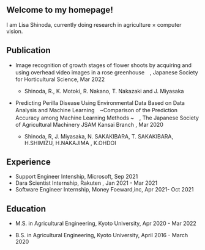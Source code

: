 ## Welcome to my homepage!

I am Lisa Shinoda, currently doing research in agriculture × computer vision.

## Publication
- Image recognition of growth stages of flower shoots by acquiring and using overhead video images in a
rose greenhouse　, Japanese Society for Horticultural Science, Mar 2022
    - Shinoda, R., K. Motoki, R. Nakano, T. Nakazaki and J. Miyasaka

- Predicting Perilla Disease Using Environmental Data Based on Data Analysis and Machine Learning　~Comparison of the Prediction Accuracy among Machine Learning Methods ~　, The Japanese Society of Agricultural Machinery JSAM Kansai Branch , Mar 2020
    - Shinoda, R, J. Miyasaka, N. SAKAKIBARA, T. SAKAKIBARA, H.SHIMIZU, H.NAKAJIMA , K.OHDOI

## Experience
- Support Engineer Intenship, Microsoft, Sep 2021
- Dara Scientist Internship, Rakuten , Jan 2021 - Mar 2021
- Software Engineer Internship, Money Foeward,inc, Apr 2021- Oct 2021

## Education
- M.S. in Agricultural Engineering, Kyoto University, Apr 2020 - Mar 2022

- B.S. in Agricultural Engineering, Kyoto University, April 2016 - March 2020


